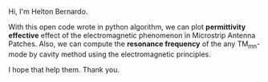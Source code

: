Hi, I'm Helton Bernardo.

With this open code wrote in python algorithm, we can plot **permittivity effective** effect of the electromagnetic phenomenon in Microstrip Antenna Patches.
Also, we can compute the **resonance frequency** of the any TM<sub>mn</sub>-mode by cavity method using the electromagnetic principles.

I hope that help them.
Thank you.

